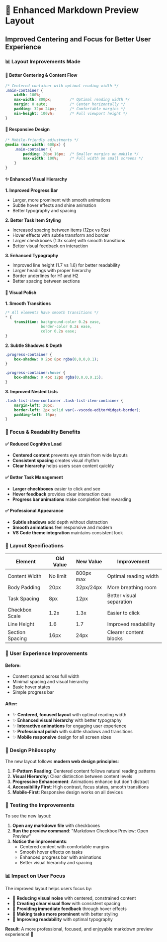# 🎨 Enhanced Markdown Preview Layout
## Improved Centering and Focus for Better User Experience

### 📊 **Layout Improvements Made**

#### 🎯 **Better Centering & Content Flow**
```css
/* Centered container with optimal reading width */
.main-container {
    width: 100%;
    max-width: 800px;        /* Optimal reading width */
    margin: 0 auto;          /* Center horizontally */
    padding: 32px 24px;      /* Comfortable margins */
    min-height: 100vh;       /* Full viewport height */
}
```

#### 📱 **Responsive Design**
```css
/* Mobile-friendly adjustments */
@media (max-width: 600px) {
    .main-container {
        padding: 20px 16px;  /* Smaller margins on mobile */
        max-width: 100%;     /* Full width on small screens */
    }
}
```

#### ✨ **Enhanced Visual Hierarchy**

**1. Improved Progress Bar**
- Larger, more prominent with smooth animations
- Subtle hover effects and shine animation
- Better typography and spacing

**2. Better Task Item Styling**
- Increased spacing between items (12px vs 8px)
- Hover effects with subtle transform and border
- Larger checkboxes (1.3x scale) with smooth transitions
- Better visual feedback on interaction

**3. Enhanced Typography**
- Improved line height (1.7 vs 1.6) for better readability
- Larger headings with proper hierarchy
- Border underlines for H1 and H2
- Better spacing between sections

#### 🎨 **Visual Polish**

**1. Smooth Transitions**
```css
/* All elements have smooth transitions */
* {
    transition: background-color 0.2s ease, 
                border-color 0.2s ease, 
                color 0.2s ease;
}
```

**2. Subtle Shadows & Depth**
```css
.progress-container {
    box-shadow: 0 2px 8px rgba(0,0,0,0.1);
}

.progress-container:hover {
    box-shadow: 0 4px 12px rgba(0,0,0,0.15);
}
```

**3. Improved Nested Lists**
```css
.task-list-item-container .task-list-item-container {
    margin-left: 20px;
    border-left: 2px solid var(--vscode-editorWidget-border);
    padding-left: 16px;
}
```

### 🎯 **Focus & Readability Benefits**

#### ✅ **Reduced Cognitive Load**
- **Centered content** prevents eye strain from wide layouts
- **Consistent spacing** creates visual rhythm
- **Clear hierarchy** helps users scan content quickly

#### ✅ **Better Task Management**
- **Larger checkboxes** easier to click and see
- **Hover feedback** provides clear interaction cues
- **Progress bar animations** make completion feel rewarding

#### ✅ **Professional Appearance**
- **Subtle shadows** add depth without distraction
- **Smooth animations** feel responsive and modern
- **VS Code theme integration** maintains consistent look

### 📏 **Layout Specifications**

| Element | Old Value | New Value | Improvement |
|---------|-----------|-----------|-------------|
| Content Width | No limit | 800px max | Optimal reading width |
| Body Padding | 20px | 32px/24px | More breathing room |
| Task Spacing | 8px | 12px | Better visual separation |
| Checkbox Scale | 1.2x | 1.3x | Easier to click |
| Line Height | 1.6 | 1.7 | Improved readability |
| Section Spacing | 16px | 24px | Clearer content blocks |

### 🚀 **User Experience Improvements**

#### **Before:**
- Content spread across full width
- Minimal spacing and visual hierarchy
- Basic hover states
- Simple progress bar

#### **After:**
- ✨ **Centered, focused layout** with optimal reading width
- ✨ **Enhanced visual hierarchy** with better typography
- ✨ **Interactive animations** for engaging user experience  
- ✨ **Professional polish** with subtle shadows and transitions
- ✨ **Mobile responsive** design for all screen sizes

### 🎨 **Design Philosophy**

The new layout follows **modern web design principles**:

1. **F-Pattern Reading**: Centered content follows natural reading patterns
2. **Visual Hierarchy**: Clear distinction between content levels
3. **Progressive Enhancement**: Animations enhance but don't distract
4. **Accessibility First**: High contrast, focus states, smooth transitions
5. **Mobile-First**: Responsive design works on all devices

### 🧪 **Testing the Improvements**

To see the new layout:

1. **Open any markdown file** with checkboxes
2. **Run the preview command**: "Markdown Checkbox Preview: Open Preview"
3. **Notice the improvements**:
   - Centered content with comfortable margins
   - Smooth hover effects on tasks
   - Enhanced progress bar with animations
   - Better visual hierarchy and spacing

### 📊 **Impact on User Focus**

The improved layout helps users focus by:

- 🎯 **Reducing visual noise** with centered, constrained content
- 🎯 **Creating clear visual flow** with consistent spacing
- 🎯 **Providing immediate feedback** through hover effects
- 🎯 **Making tasks more prominent** with better styling
- 🎯 **Improving readability** with optimal typography

**Result**: A more professional, focused, and enjoyable markdown preview experience! 🚀
